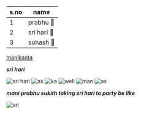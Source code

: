 s.no|name
----|----
1|prabhu 🎈 
2|sri hari 🐻 
3|suhash 🦒 
 
[manikanta](https://www.google.com/search?q=ironman&source=lmns&bih=670&biw=1301&client=ubuntu&hs=8eo&hl=en&sa=X&ved=2ahUKEwjAvZuht8f0AhWVjtgFHY5pBk0Q_AUoAHoECAEQAA)

***sri hari***

![sri hari](https://upload.wikimedia.org/wikipedia/en/b/bd/Doraemon_character.png)
![as](https://media2.giphy.com/media/ylyUQlf4VUVF9odXKU/200.gif)
![ka](https://c.tenor.com/AU7dFDta79wAAAAC/crayon-shinchan-dancing.gif)
![well](https://c.tenor.com/MQBXm65OVV4AAAAd/kick-buttowski-yeah-dance-gif.gif)
![man](https://i.ytimg.com/vi/dpqelE_9OgA/maxresdefault.jpg)
![as](https://images.ctfassets.net/l3l0sjr15nav/NCqT6EmgLiydETEgvagXG/24e1571ad345881afc6e775bf6f86a82/200611-EN-GIF-GIFs-Rule.gif)

***mani prabhu sukith taking sri hari to party be like***

![sri](https://media4.giphy.com/media/l3vQXn15dRVNMru7e/giphy.gif)
